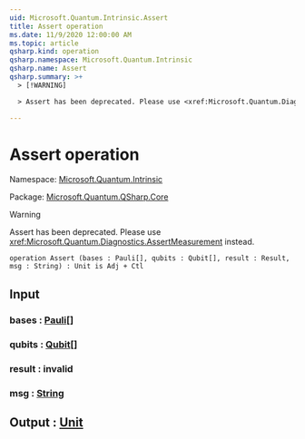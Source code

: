 ```yaml
---
uid: Microsoft.Quantum.Intrinsic.Assert
title: Assert operation
ms.date: 11/9/2020 12:00:00 AM
ms.topic: article
qsharp.kind: operation
qsharp.namespace: Microsoft.Quantum.Intrinsic
qsharp.name: Assert
qsharp.summary: >+
  > [!WARNING]

  > Assert has been deprecated. Please use <xref:Microsoft.Quantum.Diagnostics.AssertMeasurement> instead.

---
```


# Assert operation

Namespace: [Microsoft.Quantum.Intrinsic](xref:Microsoft.Quantum.Intrinsic)

Package: [Microsoft.Quantum.QSharp.Core](https://nuget.org/packages/Microsoft.Quantum.QSharp.Core)


> [!WARNING]
> Assert has been deprecated. Please use <xref:Microsoft.Quantum.Diagnostics.AssertMeasurement> instead.



```qsharp
operation Assert (bases : Pauli[], qubits : Qubit[], result : Result, msg : String) : Unit is Adj + Ctl
```


## Input

### bases : [Pauli](xref:microsoft.quantum.lang-ref.pauli)[]




### qubits : [Qubit](xref:microsoft.quantum.lang-ref.qubit)[]




### result : __invalid<Result>__




### msg : [String](xref:microsoft.quantum.lang-ref.string)





## Output : [Unit](xref:microsoft.quantum.lang-ref.unit)

